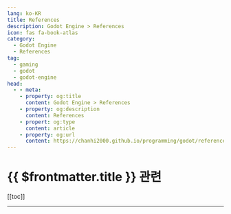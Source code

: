 ```yaml
---
lang: ko-KR
title: References
description: Godot Engine > References
icon: fas fa-book-atlas
category: 
  - Godot Engine
  - References
tag: 
  - gaming
  - godot
  - godot-engine
head:
  - - meta:
    - property: og:title
      content: Godot Engine > References
    - property: og:description
      content: References
    - propert: og:type
      content: article
    - property: og:url
      content: https://chanhi2000.github.io/programming/godot/references.html
---
```


# {{ $frontmatter.title }} 관련

[[toc]]

---

<TagLinks />